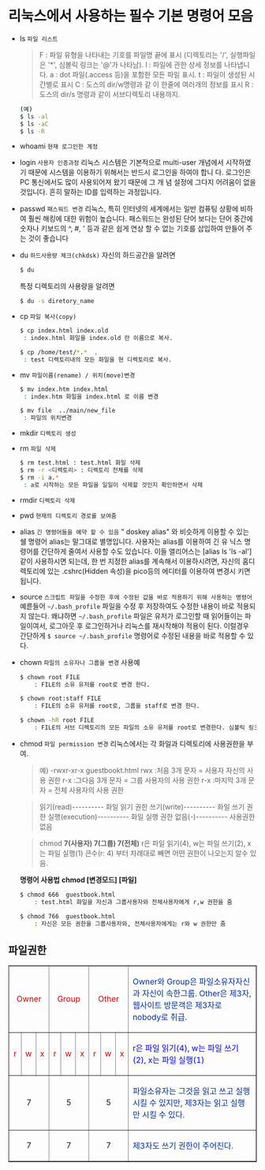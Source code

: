 # 리눅스에서 사용하는 필수 기본 명령어 모음

- ls ``파일 리스트``
    >F : 파일 유형을 나타내는 기호를 파일명 끝에 표시 (디렉토리는 '/', 실행파일은 '*', 심볼릭 링크는 '@'가 나타남).
    l  : 파일에 관한 상세 정보를 나타냅니다.
    a : dot 파일(.access 등)을 포함한 모든 파일 표시.
    t  : 파일이 생성된 시간별로 표시
    C : 도스의 dir/w명령과 같 이 한줄에 여러개의 정보를 표시
    R : 도스의 dir/s 명령과 같이 서브디렉토리 내용까지.
    ```bash
    (예)
    $ ls -al  
    $ ls -aC
    $ ls -R
    ```
- whoami ```현재 로그인한 계정```
- login ``사용자 인증과정``
    리눅스 시스템은 기본적으로 multi-user 개념에서 시작하였기 때문에 시스템을 이용하기 위해서는 반드시 로그인을 하여야 합니 다. 로그인은 PC 통신에서도 많이 사용되어져 왔기 때문에 그 개 념  설정에 그다지 어려움이 없을 것입니다. 흔히 말하는 ID를 입력하는 과정입니다. 
- passwd ``패스워드 변경``
    리눅스, 특히 인터넷의 세계에서는 일반 컴퓨팅 상황에 비하여 훨씬 해킹에 대한 위험이 높습니다. 패스워드는 완성된 단어 보다는 단어 중간에 숫자나 키보드의 ^, #, ' 등과 같은 쉽게 연상 할 수 없는 기호를 삽입하여 만들어 주는 것이 좋습니다
- du ``하드사용량 체크(chkdsk)``
    자신의 하드공간을 알려면
    ```bash
    $ du
    ```
    특정 디렉토리의 사용량을 알려면
    ```bash
    $ du -s diretory_name
    ```
- cp ```파일 복사(copy)```
    ```bash
    $ cp index.html index.old 
     : index.html 화일을 index.old 란 이름으로 복사.

    $ cp /home/test/*.*  . 
     : test 디렉토리내의 모든 화일을 현 디렉토리로 복사.
     ```
- mv ```파일이름(rename) / 위치(move)변경```
    ```bash
    $ mv index.htm index.html
     : index.htm 화일을 index.html 로 이름 변경

    $ mv file  ../main/new_file 
     : 파일의 위치변경
     ```
- mkdir ```디렉토리 생성```
- rm ```파일 삭제```
    ```bash
    $ rm test.html : test.html 화일 삭제
    $ rm -r <디렉토리> : 디렉토리 전체를 삭제
    $ rm -i a.* 
     : a로 시작하는 모든 파일을 일일이 삭제할 것인지 확인하면서 삭제 
    ```
- rmdir ```디렉토리 삭제```
- pwd ```현재의 디렉토리 경로를 보여줌```
- alias ```긴 명령어들을 예약 할 수 있음```
    " doskey alias" 와 비슷하게 이용할 수 있는 쉘 명령어 alias는 말그대로 별명입니다. 사용자는 alias를 이용하여 긴 유 닉스 명령어를 간단하게 줄여서 사용할 수도 있습니다. 
    이들 앨리어스는 [alias ls 'ls -al'] 같이 사용하시면 되는데, 한 번 지정한 alias를 계속해서 이용하시려면, 자신의 홈디렉토리에 있는 
    .cshrc(Hidden 속성)을 pico등의 에디터를 이용하여 변경시 키면 됩니다.
- source ```스크립트 파일을 수정한 후에 수정된 값을 바로 적용하기 위해 사용하는 명령어```
    예륻들어 ``~/.bash_profile`` 파일을 수정 후 저장하여도 수정한 내용이 바로 적용되지 않는다.
    왜냐하면 ``~/.bash_profile`` 파일은 유저가 로그인할 때 읽어들이는 파일이여서, 로그아웃 후 로그인하거나 리눅스를 재시작해야 적용이 된다.
    이럴경우 간단하게 ``$ source ~/.bash_profile`` 명령어로 수정된 내용을 바로 적용할 수 있다.
- chown ```파일의 소유자나 그룹을 변경```
    사용예
    ```bash
    $ chown root FILE
        : FILE의 소유 유저를 root로 변경 한다.

    $ chown root:staff FILE
        : FILE의 소유 유저를 root로, 그룹을 staff로 변경 한다.

    $ chown -hR root FILE
        : FILE의 서브 디렉토리의 모든 파일의 소유 유저를 root로 변경한다. 심볼릭 링크의 권한까지 변경한다.
    ```
- chmod ```파일 permission 변경```
    리눅스에서는 각 화일과 디렉토리에 사용권한을 부여.
    
    >예) -rwxr-xr-x   guestbookt.html
    rwx  :처음 3개 문자 = 사용자 자신의 사용 권한
    r-x  :그다음 3개 문자 = 그룹 사용자의 사용 권한
    r-x  :마지막 3개 문자 = 전체 사용자의 사용 권한

    >읽기(read)---------- 화일 읽기 권한
    쓰기(write)---------- 화일 쓰기 권한
    실행(execution)---------- 화일 실행 권한
    없음(-)---------- 사용권한 없음

    >chmod **7(사용자) 7(그룹) 7(전체)**
    r은 파일 읽기(4), w는 파일 쓰기(2), x는 파일 실행(1)
    큰수(r: 4) 부터 차례대로 빼면 어떤 권한이 나오는지 알수 있음.

    **명령어 사용법**
    **chmod [변경모드] [파일]**
    ```bash
    $ chmod 666  guestbook.html
        : test.html 화일을 자신과 그룹사용자와 전체사용자에게 r,w 권한을 줌

    $ chmod 766  guestbook.html
        : 자신은 모든 권한을 그룹사용자와, 전체사용자에게는 r와 w 권한만 줌
    ```
## 파일권한

<table cellspacing="0" bordercolordark="white" bordercolorlight="black" border="1" width="685">
<tbody>
<tr>
<td colspan="3" width="38">
<p align="center"><font color="#d00000">Owner</font></p></td>
<td colspan="3" width="38">
<p align="center"><font color="#d00000">Group</font></p></td>
<td colspan="3" width="38">
<p align="center"><font color="#d00000">Other</font></p></td>
<td width="553">
<p><font color="#003098">Owner와 Group은 파일소유자자신과 자신이 속한그룹. Other은 제3자, 웹사이트 
방문객은 제3자로 nobody로 취급.</font></p></td></tr>
<tr>
<td width="10" halign="center">
<p align="center"><font color="#d00000">r</font></p></td>
<td width="10" halign="center">
<p><font color="#d00000">w</font></p></td>
<td width="10" halign="center">
<p><font color="#d00000">x</font></p></td>
<td width="10" halign="center">
<p align="center"><font color="#d00000">r</font></p></td>
<td width="10" halign="center">
<p><font color="#d00000">w</font></p></td>
<td width="10" halign="center">
<p><font color="#d00000">x</font></p></td>
<td width="10" halign="center">
<p align="center"><font color="#d00000">r</font></p></td>
<td width="10" halign="center">
<p><font color="#d00000">w</font></p></td>
<td width="10" halign="center">
<p><font color="#d00000">x</font></p></td>
<td width="553" halign="center">
<p><font color="blue">r은 파일 읽기(4), w는 파일 쓰기(2), x는 파일 
실행(1)</font></p></td></tr>
<tr>
<td colspan="3" width="38">
<p align="center">7</p></td>
<td colspan="3" width="38">
<p align="center">5</p></td>
<td colspan="3" width="38">
<p align="center">5</p></td>
<td width="553">
<p><font color="#003098">파일소유자는 그것을 읽고 쓰고 실행시킬 수 
있지만, 제3자는 읽고 실행만 시킬 수 있다.</font></p></td></tr>
<tr>
<td colspan="3" width="38">
<p align="center">7</p></td>
<td colspan="3" width="38">
<p align="center">7</p></td>
<td colspan="3" width="38">
<p align="center">7</p></td>
<td width="553">
<p> <font color="#003098">제3자도 쓰기 권한이 주어진다.</font></p></td></tr></tbody></table>
